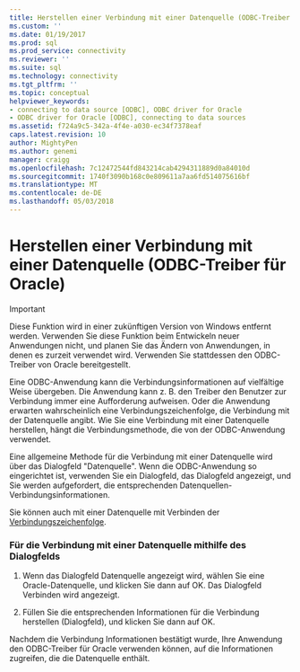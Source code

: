 ```yaml
---
title: Herstellen einer Verbindung mit einer Datenquelle (ODBC-Treiber für Oracle) | Microsoft Docs
ms.custom: ''
ms.date: 01/19/2017
ms.prod: sql
ms.prod_service: connectivity
ms.reviewer: ''
ms.suite: sql
ms.technology: connectivity
ms.tgt_pltfrm: ''
ms.topic: conceptual
helpviewer_keywords:
- connecting to data source [ODBC], ODBC driver for Oracle
- ODBC driver for Oracle [ODBC], connecting to data sources
ms.assetid: f724a9c5-342a-4f4e-a030-ec34f7378eaf
caps.latest.revision: 10
author: MightyPen
ms.author: genemi
manager: craigg
ms.openlocfilehash: 7c12472544fd843214cab4294311889d0a84010d
ms.sourcegitcommit: 1740f3090b168c0e809611a7aa6fd514075616bf
ms.translationtype: MT
ms.contentlocale: de-DE
ms.lasthandoff: 05/03/2018
---
```

# <a name="connecting-to-a-data-source-odbc-driver-for-oracle"></a>Herstellen einer Verbindung mit einer Datenquelle (ODBC-Treiber für Oracle)
> [!IMPORTANT]  
>  Diese Funktion wird in einer zukünftigen Version von Windows entfernt werden. Verwenden Sie diese Funktion beim Entwickeln neuer Anwendungen nicht, und planen Sie das Ändern von Anwendungen, in denen es zurzeit verwendet wird. Verwenden Sie stattdessen den ODBC-Treiber von Oracle bereitgestellt.  
  
 Eine ODBC-Anwendung kann die Verbindungsinformationen auf vielfältige Weise übergeben. Die Anwendung kann z. B. den Treiber den Benutzer zur Verbindung immer eine Aufforderung aufweisen. Oder die Anwendung erwarten wahrscheinlich eine Verbindungszeichenfolge, die Verbindung mit der Datenquelle angibt. Wie Sie eine Verbindung mit einer Datenquelle herstellen, hängt die Verbindungsmethode, die von der ODBC-Anwendung verwendet.  
  
 Eine allgemeine Methode für die Verbindung mit einer Datenquelle wird über das Dialogfeld "Datenquelle". Wenn die ODBC-Anwendung so eingerichtet ist, verwenden Sie ein Dialogfeld, das Dialogfeld angezeigt, und Sie werden aufgefordert, die entsprechenden Datenquellen-Verbindungsinformationen.  
  
 Sie können auch mit einer Datenquelle mit Verbinden der [Verbindungszeichenfolge](../../odbc/microsoft/connection-string-format-and-attributes.md).  
  
### <a name="to-connect-to-a-data-source-using-a-dialog-box"></a>Für die Verbindung mit einer Datenquelle mithilfe des Dialogfelds  
  
1.  Wenn das Dialogfeld Datenquelle angezeigt wird, wählen Sie eine Oracle-Datenquelle, und klicken Sie dann auf OK. Das Dialogfeld Verbinden wird angezeigt.  
  
2.  Füllen Sie die entsprechenden Informationen für die Verbindung herstellen (Dialogfeld), und klicken Sie dann auf OK.  
  
 Nachdem die Verbindung Informationen bestätigt wurde, Ihre Anwendung den ODBC-Treiber für Oracle verwenden können, auf die Informationen zugreifen, die die Datenquelle enthält.
